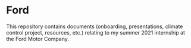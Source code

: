 # Ford
This repository contains documents (onboarding, presentations, climate control project, resources, etc.) relating to my summer 2021 internship at the Ford Motor Company. 

